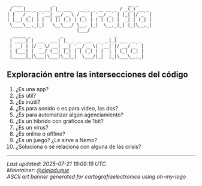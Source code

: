 ```
  ____           _                           __ _         
 / ___|__ _ _ __| |_ ___   __ _ _ __ __ _ / _(_) __ _  
| |   / _` | '__| __/ _ \ / _` | '__/ _` | |_| |/ _` | 
| |__| (_| | |  | || (_) | (_| | | | (_| |  _| | (_| | 
 \____\__,_|_|   \__\___/ \__, |_|  \__,_|_| |_|\__,_| 
                          |___/                          
  _____ _           _                   _           
 | ____| | ___  ___| |_ _ __ ___  _ __(_) ___ __ _ 
 |  _| | |/ _ \/ __| __| '__/ _ \| '__| |/ __/ _` |
 | |___| |  __/ (__| |_| | | (_) | |  | | (_| (_| |
 |_____|_|\___|\___|\__|_|  \___/|_|  |_|\___\__,_|
```

## Exploración entre las intersecciones del código

1. ¿Es una app?
2. ¿Es útil?
3. ¿Es inútil?
4. ¿Es para sonido o es para video, las dos?
5. ¿Es para automatizar algún agenciamiento?
6. ¿Es un híbrido con gráficos de 1bit?
7. ¿Es un virus?
8. ¿Es online o offline?
9. ¿Es un juego? ¿Le sirve a Nemo?
10. ¿Soluciona o se relaciona con alguna de las crisis?

---
*Last updated: 2025-07-21 19:09:19 UTC*  
*Maintainer: [@alejoduque](https://github.com/alejoduque)*  
*ASCII art banner generated for cartografiaelectronica using oh-my-logo*
